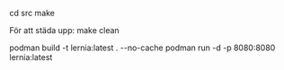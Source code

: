 cd src make

För att städa upp: make clean

podman build -t lernia:latest . --no-cache podman run -d -p 8080:8080 lernia:latest
